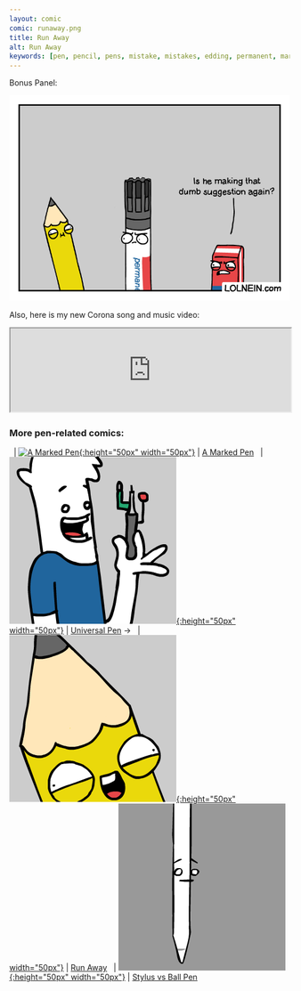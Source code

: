 ```yaml
---
layout: comic
comic: runaway.png
title: Run Away
alt: Run Away
keywords: [pen, pencil, pens, mistake, mistakes, edding, permanent, marker, run, away, eraser, rubber]
---
```


Bonus Panel:

![Run Away Bonus Panel](/images/runaway_bonus.png)

Also, here is my new Corona song and music video:

<iframe class="center" width="100%" src="https://www.youtube.com/embed/DU6ObLRuz74" allowfullscreen="allowfullscreen" seamless="seamless"></iframe>

### More pen-related comics:

&nbsp; | [![A Marked Pen](/thumbs/amarkedpen.png){:height="50px" width="50px"}](https://lolnein.com/2019/05/16/amarkedpen/) | [A Marked Pen](https://lolnein.com/2019/05/16/amarkedpen/)
&nbsp; | [![Universal Pen](/thumbs/universalpen.png){:height="50px" width="50px"}](https://lolnein.com/2019/11/07/universalpen/) | [Universal Pen](https://lolnein.com/2019/11/07/universalpen/)
&rarr; &nbsp; | [![Run Away](/thumbs/runaway.png){:height="50px" width="50px"}](https://lolnein.com/2020/04/12/runaway/) | [Run Away](https://lolnein.com/2020/04/12/runaway/)
&nbsp; | [![Stylus vs Ball Pen](/thumbs/stylusvsballpen.png){:height="50px" width="50px"}](https://lolnein.com/2015/09/25/stylusvsballpen/) | [Stylus vs Ball Pen](https://lolnein.com/2015/09/25/stylusvsballpen/)
